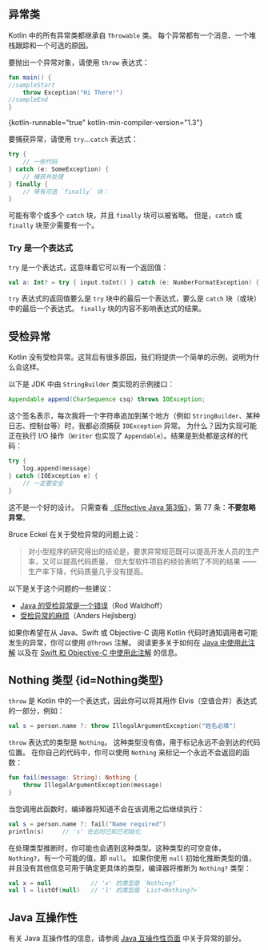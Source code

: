 [//]: # (title: 异常)

## 异常类

Kotlin 中的所有异常类都继承自 `Throwable` 类。
每个异常都有一个消息、一个堆栈跟踪和一个可选的原因。

要抛出一个异常对象，请使用 `throw` 表达式：

```kotlin
fun main() {
//sampleStart
    throw Exception("Hi There!")
//sampleEnd
}
```
{kotlin-runnable="true" kotlin-min-compiler-version="1.3"}

要捕获异常，请使用 `try`...`catch` 表达式：

```kotlin
try {
    // 一些代码
} catch (e: SomeException) {
    // 捕获并处理
} finally {
    // 带有可选 `finally` 块：
}
```

可能有零个或多个 `catch` 块，并且 `finally` 块可以被省略。
但是，`catch` 或 `finally` 块至少需要有一个。

### Try 是一个表达式

`try` 是一个表达式，这意味着它可以有一个返回值：

```kotlin
val a: Int? = try { input.toInt() } catch (e: NumberFormatException) { null }
```

`try` 表达式的返回值要么是 `try` 块中的最后一个表达式，要么是 `catch` 块（或块）中的最后一个表达式。
`finally` 块的内容不影响表达式的结果。

## 受检异常

Kotlin 没有受检异常。这背后有很多原因，我们将提供一个简单的示例，说明为什么会这样。

以下是 JDK 中由 `StringBuilder` 类实现的示例接口：

```java
Appendable append(CharSequence csq) throws IOException;
```

这个签名表示，每次我将一个字符串追加到某个地方（例如 `StringBuilder`、某种日志、控制台等）时，我都必须捕获 `IOException` 异常。
为什么？因为实现可能正在执行 I/O 操作（`Writer` 也实现了 `Appendable`）。结果是到处都是这样的代码：

```kotlin
try {
    log.append(message)
} catch (IOException e) {
    // 一定要安全
}
```

这不是一个好的设计。
只需查看 [《Effective Java 第3版》](https://www.oracle.com/technetwork/java/effectivejava-136174.html)，第 77 条：**不要忽略异常**。

Bruce Eckel 在关于受检异常的问题上说：

> 对小型程序的研究得出的结论是，要求异常规范既可以提高开发人员的生产率，又可以提高代码质量，
> 但大型软件项目的经验表明了不同的结果 —— 生产率下降，代码质量几乎没有提高。

以下是关于这个问题的一些建议：

* [Java 的受检异常是一个错误](https://radio-weblogs.com/0122027/stories/2003/04/01/JavasCheckedExceptionsWereAMistake.html)（Rod Waldhoff）
* [受检异常的麻烦](https://www.artima.com/intv/handcuffs.html)（Anders Hejlsberg）

如果你希望在从 Java、Swift 或 Objective-C 调用 Kotlin 代码时通知调用者可能发生的异常，你可以使用 `@Throws` 注解。
阅读更多关于如何在 [Java 中使用此注解](java-to-kotlin-interop.md#checked-exceptions)
以及在 [Swift 和 Objective-C 中使用此注解](native-objc-interop.md#errors-and-exceptions) 的信息。

## Nothing 类型 {id=Nothing类型}

`throw` 是 Kotlin 中的一个表达式，因此你可以将其用作 Elvis（空值合并）表达式的一部分，例如：

```kotlin
val s = person.name ?: throw IllegalArgumentException("姓名必填")
```

`throw` 表达式的类型是 `Nothing`。
这种类型没有值，用于标记永远不会到达的代码位置。
在你自己的代码中，你可以使用 `Nothing` 来标记一个永远不会返回的函数：

```kotlin
fun fail(message: String): Nothing {
    throw IllegalArgumentException(message)
}
```

当您调用此函数时，编译器将知道不会在该调用之后继续执行：

```kotlin
val s = person.name ?: fail("Name required")
println(s)     // 's' 在此时已知已初始化
```

在处理类型推断时，你可能也会遇到这种类型。这种类型的可空变体，`Nothing?`，有一个可能的值，即 `null`。
如果你使用 `null` 初始化推断类型的值，并且没有其他信息可用于确定更具体的类型，编译器将推断为 `Nothing?` 类型：

```kotlin
val x = null           // 'x' 的类型是 `Nothing?`
val l = listOf(null)   // 'l' 的类型是 `List<Nothing?>`
```

## Java 互操作性

有关 Java 互操作性的信息，请参阅 [Java 互操作性页面](java-interop.md) 中关于异常的部分。
